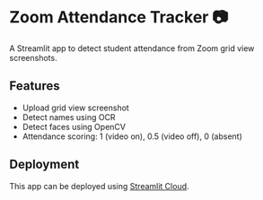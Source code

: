 # Zoom Attendance Tracker 📷

A Streamlit app to detect student attendance from Zoom grid view screenshots.

## Features
- Upload grid view screenshot
- Detect names using OCR
- Detect faces using OpenCV
- Attendance scoring: 1 (video on), 0.5 (video off), 0 (absent)

## Deployment
This app can be deployed using [Streamlit Cloud](https://streamlit.io/cloud).

